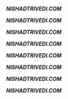 ***NISHADTRIVEDI.COM***

***NISHADTRIVEDI.COM***

***NISHADTRIVEDI.COM***

***NISHADTRIVEDI.COM***

***NISHADTRIVEDI.COM***

***NISHADTRIVEDI.COM***

***NISHADTRIVEDI.COM***

***NISHADTRIVEDI.COM***
